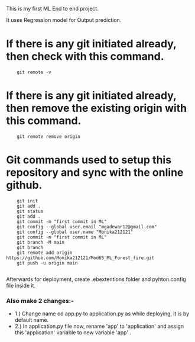 This is my first ML End to end project.

It uses Regression model for Output prediction.

# If there is any git initiated already, then check with this command.
```
    git remote -v 

```

# If there is any git initiated already, then remove the existing origin with this command.
```
    git remote remove origin

```

# Git commands used to setup this repository  and sync with the online github.
```
    git init
    git add .
    git status
    git add .
    git commit -m "first commit in ML"
    git config --global user.email "mgadewar12@gmail.com"
    git config --global user.name "Monika212121"
    git commit -m "first commit in ML"
    git branch -M main
    git branch
    git remote add origin https://github.com/Monika212121/Mod65_ML_Forest_fire.git
    git push -u origin main
  
  ```

  Afterwards for deployment, create .ebextentions folder and pyhton.config file inside it.

  ### Also make 2 changes:-

  * 1.) Change name od app.py to application.py as while deploying, it is by default name.
  * 2.) In application.py file now, rename 'app' to 'application' and assign this 'application' variable to new variable 'app' .